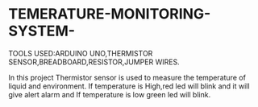 # TEMERATURE-MONITORING-SYSTEM-
TOOLS USED:ARDUINO UNO,THERMISTOR SENSOR,BREADBOARD,RESISTOR,JUMPER WIRES.


In this project Thermistor sensor is used to measure the
temperature of liquid and environment.
If temperature is High,red led will blink and it will give alert alarm and If temperature is low green led will blink.
